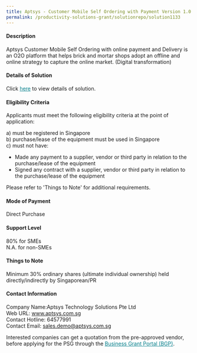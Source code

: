 ```yaml
---
title: Aptsys - Customer Mobile Self Ordering with Payment Version 1.0 - Aptsys Self Ordering with Payment and Delivery (Web App with CRM) - Package B	
permalink: /productivity-solutions-grant/solutionrepo/solution1133
---
```


#### Description

Aptsys Customer Mobile Self Ordering with online payment and Delivery  is an O2O platform that helps brick and mortar shops adopt an offline and online strategy to capture the online market. (Digital transformation)

#### Details of Solution

Click <a href='https://govassist.gobusiness.gov.sg/images/psg/Desensitised_Aptsys_Tech_20200042_Annex_3_Part_2.pdf' style='color:#037e8a'>here</a> to view details of solution.

#### Eligibility Criteria

Applicants must meet the following eligibility criteria at the point of application:

a) must be registered in Singapore <br>
b) purchase/lease of the equipment must be used in Singapore <br>
c) must not have:
- Made any payment to a supplier, vendor or third party in relation to the purchase/lease of the equipment
- Signed any contract with a supplier, vendor or third party in relation to the purchase/lease of the equipment

Please refer to 'Things to Note' for additional requirements.

#### Mode of Payment
Direct Purchase

#### Support Level
80% for SMEs <br>
N.A. for non-SMEs

#### Things to Note
Minimum 30% ordinary shares (ultimate individual ownership) held directly/indirectly by Singaporean/PR

#### Contact Information
Company Name:Aptsys Technology Solutions Pte Ltd <br>Web URL: www.aptsys.com.sg <br>Contact Hotline: 64577991 <br>Contact Email: sales.demo@aptsys.com.sg <br>

Interested companies can get a quotation from the pre-approved vendor, before applying for the PSG through the <a target='_blank' style='color:#037e8a' href='https://www.businessgrants.gov.sg/'>Business Grant Portal (BGP)</a>.
